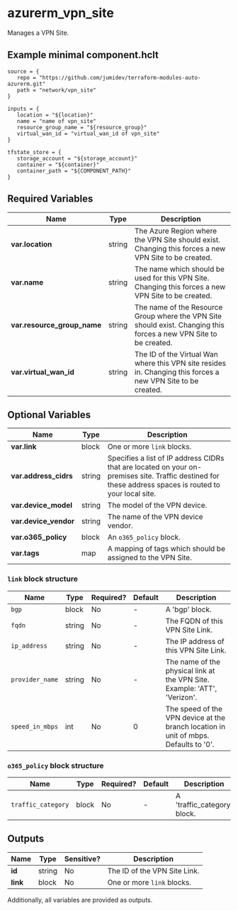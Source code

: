 # azurerm_vpn_site

Manages a VPN Site.

## Example minimal component.hclt

```hcl
source = {
   repo = "https://github.com/jumidev/terraform-modules-auto-azurerm.git" 
   path = "network/vpn_site" 
}

inputs = {
   location = "${location}" 
   name = "name of vpn_site" 
   resource_group_name = "${resource_group}" 
   virtual_wan_id = "virtual_wan_id of vpn_site" 
}

tfstate_store = {
   storage_account = "${storage_account}" 
   container = "${container}" 
   container_path = "${COMPONENT_PATH}" 
}

```

## Required Variables

| Name | Type |  Description |
| ---- | --------- |  ----------- |
| **var.location** | string |  The Azure Region where the VPN Site should exist. Changing this forces a new VPN Site to be created. | 
| **var.name** | string |  The name which should be used for this VPN Site. Changing this forces a new VPN Site to be created. | 
| **var.resource_group_name** | string |  The name of the Resource Group where the VPN Site should exist. Changing this forces a new VPN Site to be created. | 
| **var.virtual_wan_id** | string |  The ID of the Virtual Wan where this VPN site resides in. Changing this forces a new VPN Site to be created. | 

## Optional Variables

| Name | Type |  Description |
| ---- | --------- |  ----------- |
| **var.link** | block |  One or more `link` blocks. | 
| **var.address_cidrs** | string |  Specifies a list of IP address CIDRs that are located on your on-premises site. Traffic destined for these address spaces is routed to your local site. | 
| **var.device_model** | string |  The model of the VPN device. | 
| **var.device_vendor** | string |  The name of the VPN device vendor. | 
| **var.o365_policy** | block |  An `o365_policy` block. | 
| **var.tags** | map |  A mapping of tags which should be assigned to the VPN Site. | 

### `link` block structure

| Name | Type | Required? | Default | Description |
| ---- | ---- | --------- | ------- | ----------- |
| `bgp` | block | No | - | A 'bgp' block. |
| `fqdn` | string | No | - | The FQDN of this VPN Site Link. |
| `ip_address` | string | No | - | The IP address of this VPN Site Link. |
| `provider_name` | string | No | - | The name of the physical link at the VPN Site. Example: 'ATT', 'Verizon'. |
| `speed_in_mbps` | int | No | 0 | The speed of the VPN device at the branch location in unit of mbps. Defaults to '0'. |

### `o365_policy` block structure

| Name | Type | Required? | Default | Description |
| ---- | ---- | --------- | ------- | ----------- |
| `traffic_category` | block | No | - | A 'traffic_category' block. |



## Outputs

| Name | Type | Sensitive? | Description |
| ---- | ---- | --------- | --------- |
| **id** | string | No  | The ID of the VPN Site Link. | 
| **link** | block | No  | One or more `link` blocks. | 

Additionally, all variables are provided as outputs.
